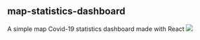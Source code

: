 ## map-statistics-dashboard
A simple map Covid-19 statistics dashboard made with React
![](https://cdn.discordapp.com/attachments/873441703330185250/932587235834994698/Screenshot_2022-01-17_18-47-39.png)